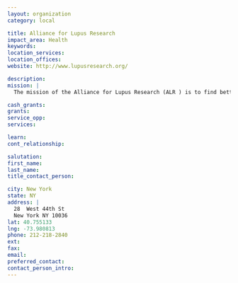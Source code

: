 ```yaml
---
layout: organization
category: local

title: Alliance for Lupus Research
impact_area: Health
keywords: 
location_services: 
location_offices: 
website: http://www.lupusresearch.org/‎

description: 
mission: |
  The mission of the Alliance for Lupus Research (ALR ) is to find better treatments and ultimately prevent and cure systemic lupus erythematosus (SLE or lupus), a debilitating autoimmune disease, by supporting medical research.

cash_grants: 
grants: 
service_opp: 
services: 

learn: 
cont_relationship: 

salutation: 
first_name: 
last_name: 
title_contact_person: 

city: New York
state: NY
address: |
  28  West 44th St  
  New York NY 10036
lat: 40.755133
lng: -73.980813
phone: 212-218-2840
ext: 
fax: 
email: 
preferred_contact: 
contact_person_intro: 
---
```

